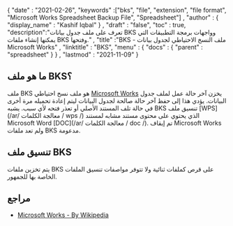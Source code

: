 {
  "date" : "2021-02-26",
  "keywords" :["bks", "file", "extension", "file format", "Microsoft Works Spreadsheet Backup File", "Spreadsheet"] ,
  "author" : {
    "display_name" : "Kashif Iqbal"
} ,
  "draft" : "false",
  "toc" : true,
  "description":"تعرف على ملف جدول بيانات BKS وواجهات برمجة التطبيقات التي يمكنها إنشاء ملفات BKS وفتحها." ,
  "title" :"BKS - ملف النسخ الاحتياطي لجدول بيانات Microsoft Works" ,
  "linktitle" : "BKS",
  "menu" : {
    "docs" : {
      "parent" : "spreadsheet"
}
} ,
  "lastmod" : "2021-11-09"
}

## ما هو ملف BKS؟ ##

ملف BKS هو ملف نسخ احتياطي [Microsoft Works](https://en.wikipedia.org/wiki/Microsoft_Works) يخزن آخر حالة عمل لملف جدول البيانات. يؤدي هذا إلى حفظ آخر حالة صالحة لجدول البيانات ليتم إعادة تحميله مرة أخرى في حالة تلف المستند الأصلي أو تعذر فتحه لأي سبب. يشبه BKS تنسيق ملف [WPS](/ar/ معالجة الكلمات / wps /) الذي يحتوي على محتوى مستند مشابه لمستند Microsoft Word [DOC](/ar/ معالجة الكلمات / doc /). تم إيقاف Microsoft Works ولم تعد ملفات BKS مدعومة.

## تنسيق ملف BKS

يتم تخزين ملفات BKS على قرص كملفات ثنائية ولا تتوفر مواصفات تنسيق الملفات الخاصة بها للجمهور.

## مراجع ##

* [Microsoft Works - By Wikipedia](https://en.wikipedia.org/wiki/Microsoft_Works)

